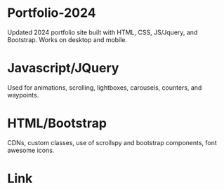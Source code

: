 # Portfolio-2024

Updated 2024 portfolio site built with HTML, CSS, JS/Jquery, and Bootstrap. Works on desktop and mobile.

# Javascript/JQuery

Used for animations, scrolling, lightboxes, carousels, counters, and waypoints.

#  HTML/Bootstrap

CDNs, custom classes, use of scrollspy and bootstrap components, font awesome icons.

#  Link



